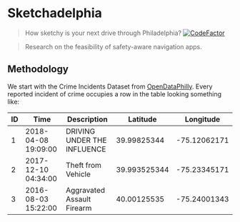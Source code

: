 # Sketchadelphia
> How sketchy is your next drive through Philadelphia?
[![CodeFactor](https://www.codefactor.io/repository/github/brendanmanning/sketchadelphia/badge)](https://www.codefactor.io/repository/github/brendanmanning/sketchadelphia)

> Research on the feasibility of safety-aware navigation apps.
## Methodology
We start with the Crime Incidents Dataset from [OpenDataPhilly](https://www.opendataphilly.org/dataset/crime-incidents). Every reported incident of crime occupies a row in the table looking something like:

 | ID | Time | Description | Latitude | Longitude |
 | --- | --- | --- | --- | --- |
 | 1 | 2018-04-08 19:09:00 | DRIVING UNDER THE INFLUENCE | 39.99825344 | -75.12062171 |
 | 2 | 2017-12-10 04:34:00 | Theft from Vehicle | 39.993525344 | -75.23345171 |
 | 3 | 2016-08-03 15:22:00 | Aggravated Assault Firearm | 40.00125535 | -75.24001343 |

